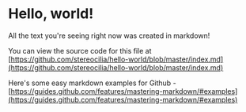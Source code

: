# Hello, world!  

All the text you're seeing right now was created in markdown!  

You can view the source code for this file at [https://github.com/stereocilia/hello-world/blob/master/index.md](https://github.com/stereocilia/hello-world/blob/master/index.md)  

Here's some easy markdown examples for Github - [https://guides.github.com/features/mastering-markdown/#examples](https://guides.github.com/features/mastering-markdown/#examples)